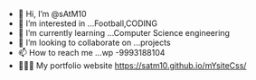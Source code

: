 - 👋 Hi, I’m @sAtM10
- 👀 I’m interested in ...Football,CODING
- 🌱 I’m currently learning ...Computer Science engineering
- 💞️ I’m looking to collaborate on ...projects
- 📫 How to reach me ...wp -9993188104
- 👨🏻‍💻 My portfolio website https://satm10.github.io/mYsiteCss/
<!---
sAtM10/sAtM10 is a ✨ special ✨ repository because its `README.md` (this file) appears on your GitHub profile.
You can click the Preview link to take a look at your changes.
--->
